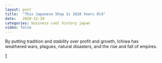```yaml
---
layout: post
title:  "This Japanese Shop Is 1020 Years Old"
date:   2020-12-10
categories: business cool history japan
video: false
---
```


By putting tradition and stability over profit and growth, Ichiwa has weathered wars, plagues, natural disasters, and the rise and fall of empires.

[1]

[1]: //www.nytimes.com/2020/12/02/business/japan-old-companies.html
